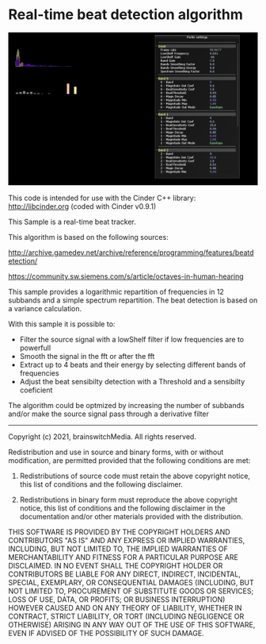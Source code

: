 # Real-time beat detection algorithm

![AudioBeatAnalyzer](https://github.com/brainswitchMedia/Cinder-Samples/blob/master/AudioBeatAnalyzer/AudioBeatAnalyzer.png)

This code is intended for use with the Cinder C++ library: http://libcinder.org (coded with Cinder v0.9.1)

This Sample is a real-time beat tracker.

This algorithm is based on the following sources:

http://archive.gamedev.net/archive/reference/programming/features/beatdetection/

https://community.sw.siemens.com/s/article/octaves-in-human-hearing

This sample provides a logarithmic repartition of frequencies in 12 subbands and a simple spectrum repartition.
The beat detection is based on a variance calculation.

With this sample it is possible to:
* Filter the source signal with a lowShelf filter if low frequencies are to powerfull
* Smooth the signal in the fft or after the fft
* Extract up to 4 beats and their energy by selecting different bands of frequencies
* Adjust the beat sensibilty detection with a Threshold and a sensibilty coeficient

The algorithm could be optmized by increasing the number of subbands and/or make the source signal pass through a derivative filter

----------------------------------------------------------------------------------

Copyright (c) 2021, brainswitchMedia. All rights reserved.

Redistribution and use in source and binary forms, with or without
modification, are permitted provided that the following conditions are met:

1. Redistributions of source code must retain the above copyright notice, this
   list of conditions and the following disclaimer.

2. Redistributions in binary form must reproduce the above copyright notice,
   this list of conditions and the following disclaimer in the documentation
   and/or other materials provided with the distribution.

THIS SOFTWARE IS PROVIDED BY THE COPYRIGHT HOLDERS AND CONTRIBUTORS "AS IS"
AND ANY EXPRESS OR IMPLIED WARRANTIES, INCLUDING, BUT NOT LIMITED TO, THE
IMPLIED WARRANTIES OF MERCHANTABILITY AND FITNESS FOR A PARTICULAR PURPOSE ARE
DISCLAIMED. IN NO EVENT SHALL THE COPYRIGHT HOLDER OR CONTRIBUTORS BE LIABLE
FOR ANY DIRECT, INDIRECT, INCIDENTAL, SPECIAL, EXEMPLARY, OR CONSEQUENTIAL
DAMAGES (INCLUDING, BUT NOT LIMITED TO, PROCUREMENT OF SUBSTITUTE GOODS OR
SERVICES; LOSS OF USE, DATA, OR PROFITS; OR BUSINESS INTERRUPTION) HOWEVER
CAUSED AND ON ANY THEORY OF LIABILITY, WHETHER IN CONTRACT, STRICT LIABILITY,
OR TORT (INCLUDING NEGLIGENCE OR OTHERWISE) ARISING IN ANY WAY OUT OF THE USE
OF THIS SOFTWARE, EVEN IF ADVISED OF THE POSSIBILITY OF SUCH DAMAGE.
